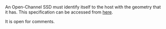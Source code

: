 An Open-Channel SSD must identify itself to the host with the geometry that it has. This specification can be accessed from [here](http://goo.gl/BYTjLI).

It is open for comments.
